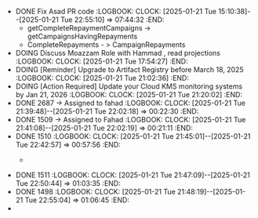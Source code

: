 - DONE Fix Asad PR code
  :LOGBOOK:
  CLOCK: [2025-01-21 Tue 15:10:38]--[2025-01-21 Tue 22:55:10] =>  07:44:32
  :END:
	- getCompleteRepaymentCampaigns -> getCampaignsHavingRepayments
	- CompleteRepayments - > CampaignRepayments
- DOING Discuss Moazzam Role with Hammad , read projections
  :LOGBOOK:
  CLOCK: [2025-01-21 Tue 17:54:27]
  :END:
- DOING [Reminder] Upgrade to Artifact Registry before March 18, 2025
  :LOGBOOK:
  CLOCK: [2025-01-21 Tue 21:02:36]
  :END:
- DOING [Action Required] Update your Cloud KMS monitoring systems by Jan 21, 2026
  :LOGBOOK:
  CLOCK: [2025-01-21 Tue 21:20:02]
  :END:
- DONE 2687 -> Assigned to fahad
  :LOGBOOK:
  CLOCK: [2025-01-21 Tue 21:39:48]--[2025-01-21 Tue 22:02:18] =>  00:22:30
  :END:
- DONE 1509 -> Assigned to Fahad
  :LOGBOOK:
  CLOCK: [2025-01-21 Tue 21:41:08]--[2025-01-21 Tue 22:02:19] =>  00:21:11
  :END:
- DONE 1510
  :LOGBOOK:
  CLOCK: [2025-01-21 Tue 21:45:01]--[2025-01-21 Tue 22:42:57] =>  00:57:56
  :END:
	- ```apl
	  ```
- DONE 1511
  :LOGBOOK:
  CLOCK: [2025-01-21 Tue 21:47:09]--[2025-01-21 Tue 22:50:44] =>  01:03:35
  :END:
- DONE 1498
  :LOGBOOK:
  CLOCK: [2025-01-21 Tue 21:48:19]--[2025-01-21 Tue 22:55:04] =>  01:06:45
  :END:
-